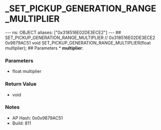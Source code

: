 # _SET_PICKUP_GENERATION_RANGE_MULTIPLIER

--- ns: OBJECT aliases: ["0x318516E02DE3ECE2"] --- ## SET_PICKUP_GENERATION_RANGE_MULTIPLIER  // 0x318516E02DE3ECE2 0x9879AC51 void SET_PICKUP_GENERATION_RANGE_MULTIPLIER(float multiplier);   ## Parameters * **multiplier**:

### Parameters
* float multiplier

### Return Value
* void

### Notes
* AP Hash: 0x0x9879AC51
* Build: 811

